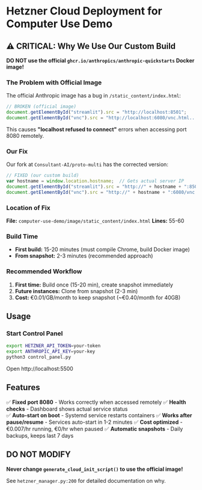 # Hetzner Cloud Deployment for Computer Use Demo

## ⚠️ CRITICAL: Why We Use Our Custom Build

**DO NOT use the official `ghcr.io/anthropics/anthropic-quickstarts` Docker image!**

### The Problem with Official Image

The official Anthropic image has a bug in `/static_content/index.html`:

```javascript
// BROKEN (official image)
document.getElementById("streamlit").src = "http://localhost:8501";
document.getElementById("vnc").src = "http://localhost:6080/vnc.html...";
```

This causes **"localhost refused to connect"** errors when accessing port 8080 remotely.

### Our Fix

Our fork at `Consultant-AI/proto-multi` has the corrected version:

```javascript
// FIXED (our custom build)
var hostname = window.location.hostname;  // Gets actual server IP
document.getElementById("streamlit").src = "http://" + hostname + ":8501";
document.getElementById("vnc").src = "http://" + hostname + ":6080/vnc.html...";
```

### Location of Fix

**File:** `computer-use-demo/image/static_content/index.html`
**Lines:** 55-60

### Build Time

- **First build:** 15-20 minutes (must compile Chrome, build Docker image)
- **From snapshot:** 2-3 minutes (recommended approach)

### Recommended Workflow

1. **First time:** Build once (15-20 min), create snapshot immediately
2. **Future instances:** Clone from snapshot (2-3 min)
3. **Cost:** €0.01/GB/month to keep snapshot (~€0.40/month for 40GB)

## Usage

### Start Control Panel

```bash
export HETZNER_API_TOKEN=your-token
export ANTHROPIC_API_KEY=your-key
python3 control_panel.py
```

Open http://localhost:5500

## Features

✅ **Fixed port 8080** - Works correctly when accessed remotely
✅ **Health checks** - Dashboard shows actual service status  
✅ **Auto-start on boot** - Systemd service restarts containers
✅ **Works after pause/resume** - Services auto-start in 1-2 minutes
✅ **Cost optimized** - €0.007/hr running, €0/hr when paused
✅ **Automatic snapshots** - Daily backups, keeps last 7 days

## DO NOT MODIFY

**Never change `generate_cloud_init_script()` to use the official image!**

See `hetzner_manager.py:200` for detailed documentation on why.
